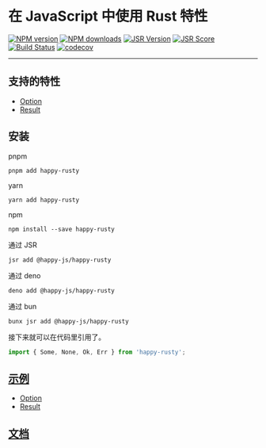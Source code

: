 # 在 JavaScript 中使用 Rust 特性

[![NPM version](https://img.shields.io/npm/v/happy-rusty.svg)](https://npmjs.org/package/happy-rusty)
[![NPM downloads](https://badgen.net/npm/dm/happy-rusty)](https://npmjs.org/package/happy-rusty)
[![JSR Version](https://jsr.io/badges/@happy-js/happy-rusty)](https://jsr.io/@happy-js/happy-rusty)
[![JSR Score](https://jsr.io/badges/@happy-js/happy-rusty/score)](https://jsr.io/@happy-js/happy-rusty/score)
[![Build Status](https://github.com/jiangjie/happy-rusty/actions/workflows/test.yml/badge.svg)](https://github.com/jiangjie/happy-rusty/actions/workflows/test.yml)
[![codecov](https://codecov.io/gh/JiangJie/happy-rusty/graph/badge.svg)](https://codecov.io/gh/JiangJie/happy-rusty)

---

## 支持的特性

- [Option](https://doc.rust-lang.org/core/option/index.html)
- [Result](https://doc.rust-lang.org/core/result/index.html)

## 安装

pnpm

```
pnpm add happy-rusty
```

yarn

```
yarn add happy-rusty
```

npm

```
npm install --save happy-rusty
```

通过 JSR

```
jsr add @happy-js/happy-rusty
```

通过 deno

```
deno add @happy-js/happy-rusty
```

通过 bun

```
bunx jsr add @happy-js/happy-rusty
```

接下来就可以在代码里引用了。

```ts
import { Some, None, Ok, Err } from 'happy-rusty';
```

## [示例](examples/main.ts)

- [Option](examples/option.ts)
- [Result](examples/result.ts)

## [文档](docs/README.md)